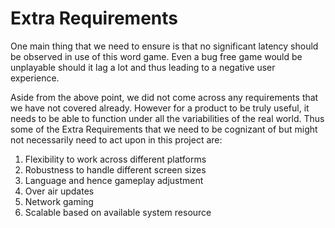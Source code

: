 #  Extra Requirements


One main thing that we need to ensure is that no significant latency should be observed in use of this word game. Even a bug free game would be unplayable should it lag a lot and thus leading to a negative user experience.

Aside from the above point, we did not come across any requirements that we have not covered already. However for a product to be truly useful, it needs to be able to function under all the variabilities of the real world. Thus some of the Extra Requirements that we need to be cognizant of but might not necessarily need to act upon in this project are:
1. Flexibility to work across different platforms
2. Robustness to handle different screen sizes
3. Language and hence gameplay adjustment
4. Over air updates
5. Network gaming
6. Scalable based on available system resource







